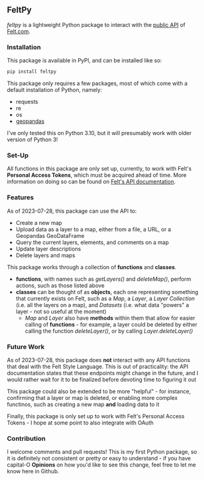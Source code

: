 ## FeltPy

_feltpy_ is a lightweight Python package to interact with the [public API](https://feltmaps.notion.site/Felt-Public-API-reference-c01e0e6b0d954a678c608131b894e8e1#bfdcdfabab0b4d9ba4e0b6fbcf04ce04) of [Felt.com](www.felt.com). 

### Installation

This package is available in PyPI, and can be installed like so:
```bash
pip install feltpy
```

This package only requires a few packages, most of which come with a default installation of Python, namely:
- requests
- re
- os
- [geopandas](https://github.com/geopandas/geopandas)

I've only tested this on Python 3.10, but it will presumably work with older version of Python 3!

### Set-Up

All functions in this package are only set up, currently, to work with Felt's __Personal Access Tokens__, which must be acquired ahead of time. More information on doing so can be found on [Felt's API documentation](https://feltmaps.notion.site/Felt-Public-API-reference-c01e0e6b0d954a678c608131b894e8e1#065791134e0c4d82b156d97db3f663a5).

### Features

As of 2023-07-28, this package can use the API to:
- Create a new map
- Upload data as a layer to a map, either from a file, a URL, or a Geopandas GeoDataFrame
- Query the current layers, elements, and comments on a map
- Update layer descriptions
- Delete layers and maps

This package works through a collection of __functions__ and __classes__. 
- __functions__, with names such as _getLayers()_ and _deleteMap()_, perform actions, such as those listed above
- __classes__ can be thought of as __objects__, each one representing something that currently exists on Felt, such as a _Map_, a _Layer_, a _Layer Collection_ (i.e. all the layers on a map), and _Datasets_ (i.e. what data "powers" a layer - not so useful at the moment)
  - _Map_ and _Layer_ also have __methods__ within them that allow for easier calling of __functions__ - for example, a layer could be deleted by either calling the function _deleteLayer()_, or by calling _Layer.deleteLayer()_

### Future Work

As of 2023-07-28, this package does __not__ interact with any API functions that deal with the Felt Style Language. This is out of practicality: the API documentation states that these endpoints might change in the future, and I would rather wait for it to be finalized before devoting time to figuring it out

This package could also be extended to be more "helpful" - for instance, confirming that a layer or map is deleted, or enabling more complex functinos, such as creating a new map __and__ loading data to it

Finally, this package is only set up to work with Felt's Personal Access Tokens - I hope at some point to also integrate with OAuth

### Contribution

I welcome comments and pull requests! This is my first Python package, so it is definitely not consistent or pretty or easy to understand - if you have capital-O __Opinions__ on how you'd like to see this change, feel free to let me know here in Github.
